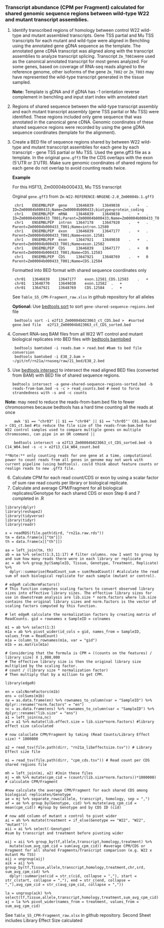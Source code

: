 ### Transcript abundance (CPM per Fragment) calculated for shared genomic sequence regions between wild-type W22 and mutant transcript assemblies. 

1. Identify transcribed regions of homology between control W22 wild-type and mutant assembled transcripts. Gene TSS partial and Mu TSS transcripts for each mutant and wild-type were aligned in Benchling using the annotated gene gDNA sequence as the template. The annotated gene cDNA transcript was aligned along with the transcript assemblies to analyze transcript splicing. Transcript `Zm_T001`were used as the canonical annotated transcript for most genes analyzed. For some genes, based on coverage of RNA-seq reads aligned to the reference genome, other isoforms of the gene `Zm_T002` or `Zm_T003` may have represented the wild-type transcript generated in the tissue sampled. 

	**Note:** Template is gDNA and if gDNA has -1 orientation reverse complement in benchling and input start index with annotated start
2. Regions of shared sequence between the wild-type transcript assembly and each mutant transcript assembly (gene TSS parital or Mu TSS) were identified. These regions included only gene sequence that was annotated in the canonical gene cDNA. Genomic coordinates of these shared sequence regions were recorded by using the gene gDNA sequence coordinates (template for the alignment).
3. Create a BED file of sequence regions shared by between W22 wild-type and mutant transccript assemblies for each gene by each transcript - gene TSS partial or Mu TSS. Used the gene.gff3 file as a template. In the original `gene.gff3` file the CDS overlaps with the exon (5'UTR or 3'UTR). Make sure genomic coordinates of shared regions for each gene do not overlap to avoid counting reads twice.

	**Example**
	
	For this HSF13, Zm00004b000433, Mu TSS transcript
	
	Orginal `gene.gff3` from `Zm-W22-REFERENCE-NRGENE-2.0_Zm00004b.1.gff3`
	
		chr1	ENSEMBLPEP	gene	13646839	13649038	.	+	.	ID=Zm00004b000433;Name=Zm00004b000433;biotype=protein_coding
		chr1	ENSEMBLPEP	mRNA	13646839	13649038	.	+	.	ID=Zm00004b000433_T001;Parent=Zm00004b000433;Name=Zm00004b000433_T001;biotype=protein_coding
		chr1	ENSEMBLPEP	intron	13647178	13647920	.	+	.	Parent=Zm00004b000433_T001;Name=intron.12580
		chr1	ENSEMBLPEP	exon	13646839	13647177	.	+	.	Parent=Zm00004b000433_T001;Name=exon.12581
		chr1	ENSEMBLPEP	exon	13647921	13649038	.	+	.	Parent=Zm00004b000433_T001;Name=exon.12582
		chr1	ENSEMBLPEP	CDS		13646839	13647177	.	+	0	Parent=Zm00004b000433_T001;Name=CDS.12583
		chr1	ENSEMBLPEP	CDS		13647921	13648769	.	+	0	Parent=Zm00004b000433_T001;Name=CDS.12584
	
	Formatted into BED format with shared sequence coordinates only
	
		chr01	13646839	13647177	exon.12581_CDS.12583	.	+
		chr01	13648770	13649038	exon.12582	.	+
		chr01	13647921	13648769	CDS.12584	.	+
		
	See `Table_S5_CPM-Fragment_raw.xlsx` in github repository for all alleles 
	
	**Optional:** Use [bedtools sort](https://bedtools.readthedocs.io/en/latest/content/tools/sort.html) to sort `gene-shared-sequence-regions.bed` file
	
		bedtools sort -i e2f13_Zm00004b023063_ct_CDS.bed >  #sorted gene.bed file	e2f13_Zm00004b023063_ct_CDS_sorted.bed
	
4. Convert RNA-seq BAM files from all W22 WT control and mutant biological replicates into BED files with [bedtools bamtobed](https://bedtools.readthedocs.io/en/latest/content/tools/bamtobed.html)
	
		bedtools bamtobed -i reads.bam > read.bed #bam to bed file conversion
		bedtools bamtobed -i E38_2.bam > ~/git/nf/rn21a/rnaseq/raw/21_bed/E38_2.bed
		
5. 	Use [bedtools intersect](https://bedtools.readthedocs.io/en/latest/content/tools/intersect.html) to intersect the read aligned BED files (converted from BAM) with BED file of shared sequence regions.  

		bedtools intersect -a gene-shared-sequence-regions-sorted.bed -b reads-from-bam.bed -s -c > read_counts.bed # need to force strandedness with -s and -c counts		
**Note:** may need to reduce the reads-from-bam.bed file to fewer chromosomes because bedtools has a hard time counting all the reads at once 

		awk '$1 == "chr03" || $1 == "chr04" || $1 == "chr05"' C01.bam.bed > C01_ct.bed #to reduce the file size of the reads-from-bam.bed for W22 control samples used to compare multiple genes on multiple chromosomes, can pipe in an OR command || 
		
		bedtools intersect -a e2f13_Zm00004b023063_ct_CDS_sorted.bed -b C14_W04.bed -s -c > e2f13_C14_W04_count.bed 
		
	**Note:** only counting reads for one gene at a time, computational power to count reads from all genes in genome may not work with current pipeline (using bedtools). could think about feature counts or realign reads to new .gff3 file.
	
6. Calculate CPM for each read count/CDS or exon by using a scalar factor of sum raw read counts per library or biological replicate. 
7. Calculate and average CPM/Fragment for all biological replicates/Genotype for each shared CDS or exon
Step 6 and 7 completed in .R

```{r}library(dplyr)library(reshape2)library(tidyverse)library(tidyr)library(readr)

x = readRDS(file.path(dird, "rn21a.raw.rds")) tm = data.frame(x[["tm"]])th = data.frame(x[["th"]])

aa = left_join(tm, th)ab = aa %>% select(1:3,11:17) # filter columns. now I want to group by and sum how many reads there were in each library or replicateac = ab %>% group_by(SampleID, Tissue, Genotype, Treatment, Replicate) %>%  dplyr::summarise(ReadCount_sum = sum(ReadCount)) #calculate the read sum of each biological replicate for each sample (mutant or control). 

# edgeR calcNormFactors()# This function computes scaling factors to convert observed library sizes into effective library sizes. The effective library sizes for use in downstream analysis are lib.size * norm.factors where lib.size contains the original library sizes and norm.factors is the vector of scaling factors computed by this function.

# let edgeR calculate the normalization factors by creating matrix of ReadCounts. gid = rownames x SampleID = colnames

m1 = ab %>% select(1:3)
m1a = ab %>% pivot_wider(id_cols = gid, names_from = SampleID, values_from = ReadCount)m1a = column_to_rownames(m1a, var = "gid")m1b = as.matrix(m1a) 

# Considering that the formula is CPM = ((counts on the features) / library size) X 1,000,000
# The effective library size is then the original library size multiplied by the scaling factor.# count / (library size * normalization factor)# Then multiply that by a million to get CPM.

library(edgeR)en = calcNormFactors(m1b)
ens = colSums(m1b)
na = as.data.frame(en) %>% rownames_to_column(var = "SampleID") %>% dplyr::rename("norm.factors" = "en")nc = as.data.frame(ens) %>% rownames_to_column(var = "SampleID") %>% dplyr::rename("lib.size" = "ens")
a1 = left_join(na,nc)
a2 = a1 %>% mutate(lib.effect.size = lib.size*norm.factors) #library effect size calculated

# now caluclate CPM/Fragment by taking (Read Counts/Library Effect size) * 1000000 
a2 = read_tsv(file.path(dirr, "rn21a_libeffectsize.tsv")) # Library Effect size filemi = read_tsv(file.path(dirr, "cpm_cds.tsv")) # Read count per CDS shared regions filemh = left_join(mi, a2) #Join these filesmj = mh %>% mutate(cpm_cid = (count/(lib.size*norm.factors))*1000000) # calculate CPM/Fragment#now calculate the average CPM/Fragment for each shared CDS among biological replicates/Genotypeae = mj %>% separate_rows(allele, transcript, homology, sep = ",") af = ae %>% group_by(Genotype, cid) %>% mutate(avg_cpm_cid = mean(cpm_cid)) #group by Genotype and by CDS ID (cid)# now add column of mutant x control to pivot wider ai = ah %>% mutate(treatment = if_else(Genotype == "W22", "W22", "mutant"))aii = ai %>% select(-Genotype)#sum by transcript and treatment before pivoting wider aij = aii %>% group_by(tf,allele,transcript,homology,treatment) %>%  mutate(sum_avg_cpm_cid = sum(avg_cpm_cid)) #average CPM/CDS or Fragment for all shared Fragments/Transcript comparison (e.g. W22 x mutant Mu TSS)aij = ungroup(aij)aik = aij %>% group_by(tf,Tissue,allele,transcript,homology,treatment,chr,srd, sum_avg_cpm_cid) %>%   dplyr::summarise(cid = str_c(cid, collapse = ","), start = str_c(start, collapse = ","), end = str_c(end, collapse = ","),avg_cpm_cid = str_c(avg_cpm_cid, collapse = ","))la = ungroup(aik) %>% select(tf,Tissue,allele,transcript,homology,treatment,sum_avg_cpm_cid)aj = la %>% pivot_wider(names_from = treatment, values_from = sum_avg_cpm_cid)
```
See `Table_S5_CPM-Fragment_raw.xlsx` in github repository. Second Sheet includes Library Effect Size calculated